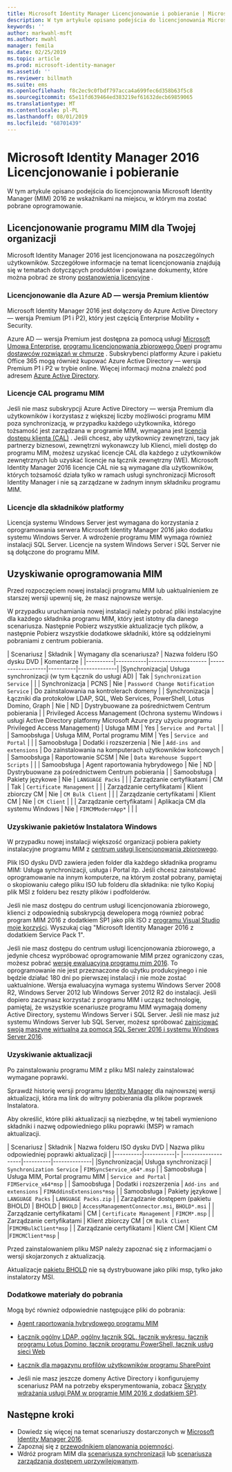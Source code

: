 ```yaml
---
title: Microsoft Identity Manager Licencjonowanie i pobieranie | Microsoft Docs
description: W tym artykule opisano podejścia do licencjonowania Microsoft Identity Manager (MIM) 2016 ze wskaźnikami na miejscu, w którym ma zostać pobrane oprogramowanie.
keywords: ''
author: markwahl-msft
ms.author: mwahl
manager: femila
ms.date: 02/25/2019
ms.topic: article
ms.prod: microsoft-identity-manager
ms.assetid: ''
ms.reviewer: billmath
ms.suite: ems
ms.openlocfilehash: f8c2ec9c0fbdf797acca4a699fec6d358b63f5c8
ms.sourcegitcommit: 65e11fd639464ed383219ef61632decb69859065
ms.translationtype: MT
ms.contentlocale: pl-PL
ms.lasthandoff: 08/01/2019
ms.locfileid: "68701439"
---
```

# <a name="microsoft-identity-manager-2016-licensing-and-downloads"></a>Microsoft Identity Manager 2016 Licencjonowanie i pobieranie

W tym artykule opisano podejścia do licencjonowania Microsoft Identity Manager (MIM) 2016 ze wskaźnikami na miejscu, w którym ma zostać pobrane oprogramowanie.

## <a name="licensing-mim-for-your-organization"></a>Licencjonowanie programu MIM dla Twojej organizacji

Microsoft Identity Manager 2016 jest licencjonowana na poszczególnych użytkowników.  Szczegółowe informacje na temat licencjonowania znajdują się w tematach dotyczących produktów i powiązane dokumenty, które można pobrać ze strony [postanowienia licencyjne](https://www.microsoft.com/en-us/licensing/product-licensing/products.aspx) .

### <a name="licensing-for-azure-ad-premium-customers"></a>Licencjonowanie dla Azure AD — wersja Premium klientów

Microsoft Identity Manager 2016 jest dołączony do Azure Active Directory — wersja Premium (P1 i P2), który jest częścią Enterprise Mobility + Security.

Azure AD — wersja Premium jest dostępna za pomocą usługi [Microsoft Umowa Enterprise](https://www.microsoft.com/en-us/licensing/licensing-programs/enterprise.aspx), [programu licencjonowania zbiorowego Open](https://www.microsoft.com/en-us/licensing/licensing-programs/open-license.aspx)i programu [dostawców rozwiązań w chmurze](https://go.microsoft.com/fwlink/?LinkId=614968&clcid=0x409) . Subskrybenci platformy Azure i pakietu Office 365 mogą również kupować Azure Active Directory — wersja Premium P1 i P2 w trybie online.  Więcej informacji można znaleźć pod adresem [Azure Active Directory](https://azure.microsoft.com/en-us/pricing/details/active-directory/).

### <a name="mim-cals"></a>Licencje CAL programu MIM

Jeśli nie masz subskrypcji Azure Active Directory — wersja Premium dla użytkowników i korzystasz z większej liczby możliwości programu MIM poza synchronizacją, w przypadku każdego użytkownika, którego tożsamość jest zarządzana w programie MIM, wymagana jest [licencja dostępu klienta (CAL)](https://www.microsoft.com/en-us/licensing/product-licensing/client-access-license.aspx) . Jeśli chcesz, aby użytkownicy zewnętrzni, tacy jak partnerzy biznesowi, zewnętrzni wykonawczy lub Klienci, mieli dostęp do programu MIM, możesz uzyskać licencje CAL dla każdego z użytkowników zewnętrznych lub uzyskać licencje na łącznik zewnętrzny (WE). Microsoft Identity Manager 2016 licencje CAL nie są wymagane dla użytkowników, których tożsamość działa tylko w ramach usługi synchronizacji Microsoft Identity Manager i nie są zarządzane w żadnym innym składniku programu MIM.

### <a name="licenses-for-platform-components"></a>Licencje dla składników platformy

Licencja systemu Windows Server jest wymagana do korzystania z oprogramowania serwera Microsoft Identity Manager 2016 jako dodatku systemu Windows Server. A wdrożenie programu MIM wymaga również instalacji SQL Server.  Licencje na system Windows Server i SQL Server nie są dołączone do programu MIM.

## <a name="obtaining-mim-software"></a>Uzyskiwanie oprogramowania MIM

Przed rozpoczęciem nowej instalacji programu MIM lub uaktualnieniem ze starszej wersji upewnij się, że masz najnowsze wersje.

W przypadku uruchamiania nowej instalacji należy pobrać pliki instalacyjne dla każdego składnika programu MIM, który jest istotny dla danego scenariusza. Następnie Pobierz wszystkie aktualizacje tych plików, a następnie Pobierz wszystkie dodatkowe składniki, które są oddzielnymi pobraniami z centrum pobierania.


| Scenariusz | Składnik | Wymagany dla scenariusza? | Nazwa folderu ISO dysku DVD | Komentarze |
|----------|-----------|---------------------   |-------------------|----------|--------------|
|Synchronizacja| Usługa synchronizacji (w tym Łącznik do usługi AD) | Tak | `Synchronization Service` | |
| Synchronizacja | PCNS | Nie | `Password Change Notification Service` |  Do zainstalowania na kontrolerach domeny |
| Synchronizacja | Łączniki dla protokołów LDAP, SQL, Web Services, PowerShell, Lotus Domino, Graph | Nie | ND | Dystrybuowane za pośrednictwem Centrum pobierania |
| Privileged Access Management (Ochrona systemu Windows i usługi Active Directory platformy Microsoft Azure przy użyciu programu Privileged Access Management) | Usługa MIM | Yes | `Service and Portal` | |
| Samoobsługa | Usługa MIM, Portal programu MIM | Yes | `Service and Portal` | |
| Samoobsługa | Dodatki i rozszerzenia | Nie | `Add-ins and extensions` | Do zainstalowania na komputerach użytkowników końcowych |
| Samoobsługa | Raportowanie SCSM | Nie | `Data Warehouse Support Scripts` | |
| Samoobsługa | Agent raportowania hybrydowego | Nie | ND | Dystrybuowane za pośrednictwem Centrum pobierania |
| Samoobsługa | Pakiety językowe | Nie | `LANGUAGE Packs` | |
| Zarządzanie certyfikatami | CM | Tak | `Certificate Management` | |
| Zarządzanie certyfikatami | Klient zbiorczy CM | Nie | `CM Bulk Client` | |
| Zarządzanie certyfikatami | Klient CM | Nie | `CM Client`  | |
| Zarządzanie certyfikatami | Aplikacja CM dla systemu Windows | Nie | `FIMCMModernApp*` | | |

### <a name="obtaining-windows-installer-packages"></a>Uzyskiwanie pakietów Instalatora Windows

W przypadku nowej instalacji większość organizacji pobiera pakiety instalacyjne programu MIM z [centrum usługi licencjonowania zbiorowego](https://www.microsoft.com/licensing/servicecenter/default.aspx). 


Plik ISO dysku DVD zawiera jeden folder dla każdego składnika programu MIM: Usługa synchronizacji, usługa i Portal itp. Jeśli chcesz zainstalować oprogramowanie na innym komputerze, na którym został pobrany, pamiętaj o skopiowaniu całego pliku ISO lub folderu dla składnika: nie tylko Kopiuj plik MSI z folderu bez reszty plików i podfolderów.

Jeśli nie masz dostępu do centrum usługi licencjonowania zbiorowego, klienci z odpowiednią subskrypcją dewelopera mogą również pobrać program MIM 2016 z dodatkiem SP1 jako plik ISO z [programu Visual Studio moje korzyści](https://my.visualstudio.com/Downloads?q=Microsoft%20Identity%20Manager%202016%20with%20Service%20Pack%201&pgroup=).  Wyszukaj ciąg "Microsoft Identity Manager 2016 z dodatkiem Service Pack 1".  

Jeśli nie masz dostępu do centrum usługi licencjonowania zbiorowego, a jedynie chcesz wypróbować oprogramowanie MIM przez ograniczony czas, możesz pobrać [wersję ewaluacyjną programu mim 2016](https://www.microsoft.com/en-us/download/details.aspx?id=48244). To oprogramowanie nie jest przeznaczone do użytku produkcyjnego i nie będzie działać 180 dni po pierwszej instalacji i nie może zostać uaktualnione. Wersja ewaluacyjna wymaga systemu Windows Server 2008 R2, Windows Server 2012 lub Windows Server 2012 R2 do instalacji.  Jeśli dopiero zaczynasz korzystać z programu MIM i ucząsz technologię, pamiętaj, że wszystkie scenariusze programu MIM wymagają domeny Active Directory, systemu Windows Server i SQL Server. Jeśli nie masz już systemu Windows Server lub SQL Server, możesz spróbować [zainicjować swoją maszynę wirtualną za pomocą SQL Server 2016 i systemu Windows Server 2016](https://azure.microsoft.com/en-us/blog/azure-images-sql-server-2016-on-windows-server-2016/).

### <a name="obtaining-updates"></a>Uzyskiwanie aktualizacji

Po zainstalowaniu programu MIM z pliku MSI należy zainstalować wymagane poprawki.

Sprawdź historię wersji programu [Identity Manager](./reference/version-history.md) dla najnowszej wersji aktualizacji, która ma link do witryny pobierania dla plików poprawek Instalatora.

Aby określić, które pliki aktualizacji są niezbędne, w tej tabeli wymieniono składniki i nazwę odpowiedniego pliku poprawki (MSP) w ramach aktualizacji.

| Scenariusz | Składnik | Nazwa folderu ISO dysku DVD | Nazwa pliku odpowiedniej poprawki aktualizacji |
|----------|-----------|-   |-------------------|----------|--------------|
|Synchronizacja| Usługa synchronizacji | `Synchronization Service` | `FIMSyncService_x64*.msp` |
| Samoobsługa | Usługa MIM, Portal programu MIM | `Service and Portal` | `FIMService_x64*msp` |
| Samoobsługa | Dodatki i rozszerzenia | `Add-ins and extensions` | `FIMAddinsExtensions*msp` |
| Samoobsługa | Pakiety językowe | `LANGUAGE Packs` | `LANGUAGE Packs.zip` |
| Zarządzanie dostępem (pakietu BHOLD) | BHOLD | `BHOLD` | `AccessManagementConnector.msi`, `BHOLD*.msi` |
| Zarządzanie certyfikatami | CM |  `Certificate Management` | `FIMCM*.msp` |
| Zarządzanie certyfikatami | Klient zbiorczy CM |  `CM Bulk Client` |`FIMCMBulkClient*msp` |
| Zarządzanie certyfikatami | Klient CM | Klient CM |`FIMCMClient*msp` |

Przed zainstalowaniem pliku MSP należy zapoznać się z informacjami o wersji skojarzonych z aktualizacją.

Aktualizacje [pakietu BHOLD](https://www.microsoft.com/en-us/download/details.aspx?id=55950) nie są dystrybuowane jako pliki msp, tylko jako instalatorzy MSI.

### <a name="additional-downloads"></a>Dodatkowe materiały do pobrania

Mogą być również odpowiednie następujące pliki do pobrania:

- [Agent raportowania hybrydowego programu MIM](https://www.microsoft.com/download/details.aspx?id=55112)

- [Łącznik ogólny LDAP, ogólny łącznik SQL, łącznik wykresu, łącznik programu Lotus Domino, łącznik programu PowerShell, łącznik usług sieci Web](http://go.microsoft.com/fwlink/?LinkId=717495)

- [Łącznik dla magazynu profilów użytkowników programu SharePoint](https://www.microsoft.com/en-us/download/details.aspx?id=41164)

- Jeśli nie masz jeszcze domeny Active Directory i konfigurujemy scenariusz PAM na potrzeby eksperymentowania, zobacz [Skrypty wdrażania usługi PAM w programie MIM 2016 z dodatkiem SP1](sp1-deployment-scripts.md).

## <a name="next-steps"></a>Następne kroki

- Dowiedz się więcej na temat scenariuszy dostarczonych w [Microsoft Identity Manager 2016](microsoft-identity-manager-2016.md).
- Zapoznaj się z [przewodnikiem planowania pojemności](capacity-planning-guide.md).
- Wdróż program MIM dla [scenariusza synchronizacji](microsoft-identity-manager-deploy.md) lub [scenariusza zarządzania dostępem uprzywilejowanym](./pam/privileged-identity-management-for-active-directory-domain-services.md).

